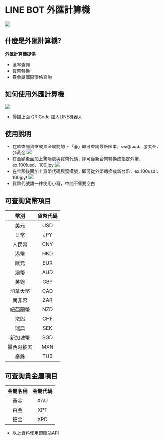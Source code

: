 # LINE BOT 外匯計算機
![](https://i.imgur.com/Iw2SOpn.png)
## 什麼是外匯計算機?
**外匯計算機提供** 
* 匯率查詢
* 貨幣轉換
* 貴金屬國際價格查詢
## 如何使用外匯計算機
![](https://i.imgur.com/HBIymXk.png)
* 掃描上面 QR Code 加入LINE機器人
## 使用說明
* 在欲查詢貨幣或貴金屬前加上「@」即可查詢最新匯率，ex:@usd、@美金、@黃金
![](https://i.imgur.com/Feb8IRp.png)
* 在金額後面加上驚嘆號與貨幣代碼，即可從新台幣轉換成指定外幣，ex:100!usd、100!jpy
![](https://i.imgur.com/rB7wkBK.png)
* 在金額後面加上貨幣代碼與驚嘆號，即可從外幣轉換成新台幣，ex:100usd!、100jpy!
![](https://i.imgur.com/LgpGxf7.png)
* 貨幣代號請一律使用小寫，中間不需要空白
## 可查詢貨幣項目
| 幣別 | 貨幣代碼 
| :----: | :----: | 
| 美元 | USD |
| 日幣 | JPY |
| 人民幣|CNY|
|港幣|HKD
|歐元|EUR
|澳幣|AUD
|英鎊|GBP
|加拿大幣|CAD
|南非幣|ZAR
|紐西蘭幣|NZD
|法郎|CHF
|瑞典|SEK
|新加坡幣|SGD
|墨西哥披索|MXN
|泰銖|THB
## 可查詢貴金屬項目
| 金屬名稱 | 金屬代碼 
| :----: | :----: | 
|黃金|XAU
|白金|XPT
|鈀金|XPD
* 以上資料使用即匯站API
